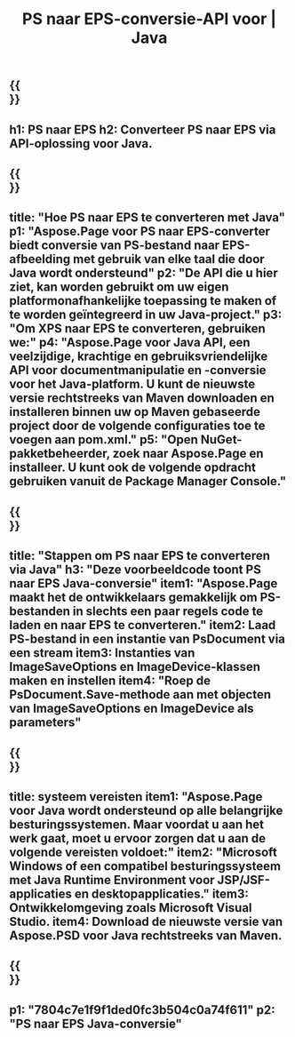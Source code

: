 ﻿---
translation: true
template: /_templates/_conversion-child-java.md
title: PS naar EPS-conversie-API voor | Java
url: /java/conversion/ps-to-eps/
description: Voorbeeld Java-conversiecode voor PS-indeling naar EPS-bestand. Gebruik deze voorbeeldcode om PS naar EPS te converteren binnen een web- of desktop-Java-toepassing.
informat: PS
outformat: EPS
otherformats: XPS EPS
---

{{<section banner>}}
---
h1: PS naar EPS
h2: Converteer PS naar EPS via API-oplossing voor Java.
---

{{<section overview>}}
---
title: "Hoe PS naar EPS te converteren met Java"
p1: "Aspose.Page voor PS naar EPS-converter biedt conversie van PS-bestand naar EPS-afbeelding met gebruik van elke taal die door Java wordt ondersteund"
p2: "De API die u hier ziet, kan worden gebruikt om uw eigen platformonafhankelijke toepassing te maken of te worden geïntegreerd in uw Java-project."
p3: "Om XPS naar EPS te converteren, gebruiken we:"
p4: "Aspose.Page voor Java API, een veelzijdige, krachtige en gebruiksvriendelijke API voor documentmanipulatie en -conversie voor het Java-platform. U kunt de nieuwste versie rechtstreeks van Maven downloaden en installeren binnen uw op Maven gebaseerde project door de volgende configuraties toe te voegen aan pom.xml."
p5: "Open NuGet-pakketbeheerder, zoek naar Aspose.Page en installeer. U kunt ook de volgende opdracht gebruiken vanuit de Package Manager Console."
---

{{<section feature1>}}
---
title: "Stappen om PS naar EPS te converteren via Java"
h3: "Deze voorbeeldcode toont PS naar EPS Java-conversie"
item1: "Aspose.Page maakt het de ontwikkelaars gemakkelijk om PS-bestanden in slechts een paar regels code te laden en naar EPS te converteren."
item2: Laad PS-bestand in een instantie van PsDocument via een stream
item3: Instanties van ImageSaveOptions en ImageDevice-klassen maken en instellen
item4: "Roep de PsDocument.Save-methode aan met objecten van ImageSaveOptions en ImageDevice als parameters"
---

{{<section feature2>}}
---
title: systeem vereisten
item1: "Aspose.Page voor Java wordt ondersteund op alle belangrijke besturingssystemen. Maar voordat u aan het werk gaat, moet u ervoor zorgen dat u aan de volgende vereisten voldoet:"
item2: "Microsoft Windows of een compatibel besturingssysteem met Java Runtime Environment voor JSP/JSF-applicaties en desktopapplicaties."
item3: Ontwikkelomgeving zoals Microsoft Visual Studio.
item4: Download de nieuwste versie van Aspose.PSD voor Java rechtstreeks van Maven.
---

{{<section gist>}}
---
p1: "7804c7e1f9f1ded0fc3b504c0a74f611"
p2: "PS naar EPS Java-conversie"
---
